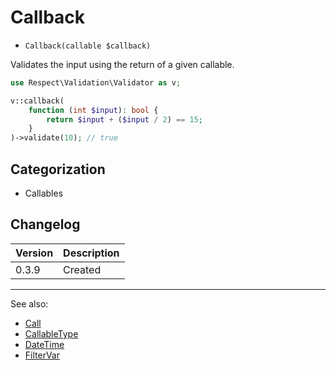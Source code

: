 # Callback

- `Callback(callable $callback)`

Validates the input using the return of a given callable.

```php
use Respect\Validation\Validator as v;

v::callback(
    function (int $input): bool {
        return $input + ($input / 2) == 15;
    }
)->validate(10); // true
```

## Categorization

- Callables

## Changelog

Version | Description
--------|-------------
  0.3.9 | Created

***
See also:

- [Call](Call.md)
- [CallableType](CallableType.md)
- [DateTime](DateTime.md)
- [FilterVar](FilterVar.md)

